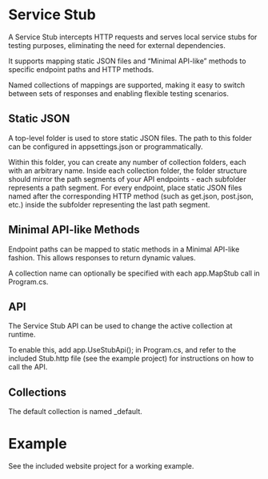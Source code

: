 # Service Stub
A Service Stub intercepts HTTP requests and serves local service stubs for testing purposes, eliminating the need for external dependencies.

It supports mapping static JSON files and “Minimal API-like” methods to specific endpoint paths and HTTP methods.

Named collections of mappings are supported, making it easy to switch between sets of responses and enabling flexible testing scenarios.

## Static JSON
A top-level folder is used to store static JSON files. The path to this folder can be configured in appsettings.json or programmatically.

Within this folder, you can create any number of collection folders, each with an arbitrary name. Inside each collection folder, the folder structure should mirror the path segments of your API endpoints - each subfolder represents a path segment. For every endpoint, place static JSON files named after the corresponding HTTP method (such as get.json, post.json, etc.) inside the subfolder representing the last path segment.

## Minimal API-like Methods
Endpoint paths can be mapped to static methods in a Minimal API-like fashion. This allows responses to return dynamic values.

A collection name can optionally be specified with each app.MapStub call in Program.cs.

## API
The Service Stub API can be used to change the active collection at runtime.

To enable this, add app.UseStubApi(); in Program.cs, and refer to the included Stub.http file (see the example project) for instructions on how to call the API.

## Collections
The default collection is named _default.

# Example
See the included website project for a working example.